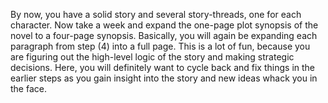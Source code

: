 
By now, you have a solid story and several story-threads, one for each character. Now take a week and expand the one-page plot synopsis of the novel to a four-page synopsis. Basically, you will again be expanding each paragraph from step (4) into a full page. This is a lot of fun, because you are figuring out the high-level logic of the story and making strategic decisions. Here, you will definitely want to cycle back and fix things in the earlier steps as you gain insight into the story and new ideas whack you in the face.

